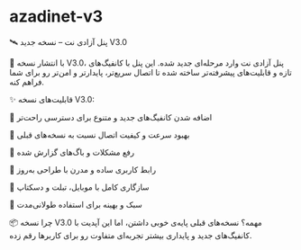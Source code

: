 # azadinet-v3
🛰 پنل آزادی نت – نسخه جدید V3.0

🚀 با انتشار نسخه V3.0، پنل آزادی نت وارد مرحله‌ای جدید شده.
این پنل با کانفیگ‌های تازه و قابلیت‌های پیشرفته‌تر ساخته شده تا اتصال سریع‌تر، پایدارتر و امن‌تر رو برای شما فراهم کنه.

✨ قابلیت‌های نسخه V3.0:

🔹 اضافه شدن کانفیگ‌های جدید و متنوع برای دسترسی راحت‌تر

🔹 بهبود سرعت و کیفیت اتصال نسبت به نسخه‌های قبلی

🔹 رفع مشکلات و باگ‌های گزارش شده

🔹 رابط کاربری ساده و مدرن با طراحی به‌روز

🔹 سازگاری کامل با موبایل، تبلت و دسکتاپ

🔹 سبک و بهینه برای استفاده طولانی‌مدت

📦 چرا نسخه V3.0 مهمه؟
نسخه‌های قبلی پایه‌ی خوبی داشتن، اما این آپدیت با کانفیگ‌های جدید و پایداری بیشتر تجربه‌ای متفاوت رو برای کاربرها رقم زده.
